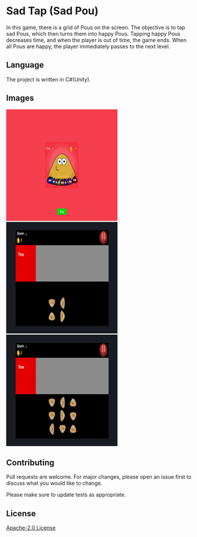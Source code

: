 # Sad Tap (Sad Pou)
 
In this game, there is a grid of Pous on the screen. The objective is to tap sad Pous, which then turns them into happy Pous. Tapping happy Pous decreases time, and when the player is out of time, the game ends. When all Pous are happy, the player immediately passes to the next level.


## Language
The project is written in C#(Unity).

## Images
<img src="1.png" width="300" height=300></img> 
<img src="2.png" width="300" height=300></img> 
<img src="3.png" width="300" height=300></img> 

## Contributing
Pull requests are welcome. For major changes, please open an issue first to discuss what you would like to change.

Please make sure to update tests as appropriate.

## License
[ Apache-2.0 License](http://www.apache.org/licenses/)
